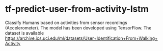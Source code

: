 # tf-predict-user-from-activity-lstm

Classify Humans based on activities from sensor recordings (Accelerometer). The model has been developed using TensorFlow.
The dataset is available https://archive.ics.uci.edu/ml/datasets/User+Identification+From+Walking+Activity
